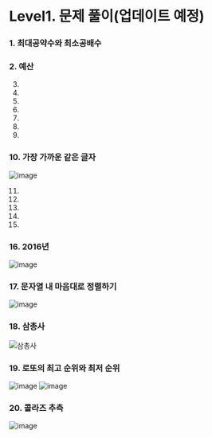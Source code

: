 # Level1. 문제 풀이(업데이트 예정)
### 1. 최대공약수와 최소공배수
### 2. 예산
3.
4.
5.
6.
7.
8.
9.
### 10. 가장 가까운 같은 글자
![image](https://user-images.githubusercontent.com/102525066/206894725-e8468577-6462-4f02-b135-c478e62f88c3.png)

11.
12.
13.
14.
15.
### 16. 2016년
![image](https://user-images.githubusercontent.com/102525066/197239513-99e3efff-6039-4cdd-aeed-7c5cce88e4ea.png)

### 17. 문자열 내 마음대로 정렬하기
![image](https://user-images.githubusercontent.com/102525066/197239243-410e12e8-c20d-491f-9d56-bc46cdaef53f.png)

### 18. 삼총사
![삼총사](https://user-images.githubusercontent.com/102525066/197123326-5408de59-8699-4d59-883b-52281b3c4198.PNG)

### 19. 로또의 최고 순위와 최저 순위
![image](https://user-images.githubusercontent.com/102525066/197122906-dd14393d-bb07-4984-b374-626de5bd1df6.png)
![image](https://user-images.githubusercontent.com/102525066/197122969-93fd7748-b202-433c-9fa5-86ffd2c185d4.png)

### 20. 콜라즈 추측
![image](https://user-images.githubusercontent.com/102525066/196424514-1c011336-729e-4846-a62b-3bbb8b70213f.png)
